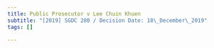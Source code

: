 ```yaml
---
title: Public Prosecutor v Lee Chuin Khuen
subtitle: "[2019] SGDC 280 / Decision Date: 18\_December\_2019"
tags: []

---
```

